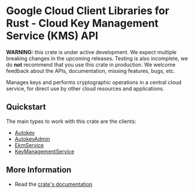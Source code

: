 # Google Cloud Client Libraries for Rust - Cloud Key Management Service (KMS) API

<!-- Code generated by sidekick. DO NOT EDIT. -->

**WARNING:** this crate is under active development. We expect multiple breaking
changes in the upcoming releases. Testing is also incomplete, we do **not**
recommend that you use this crate in production. We welcome feedback about the
APIs, documentation, missing features, bugs, etc.

Manages keys and performs cryptographic operations in a central cloud
service, for direct use by other cloud resources and applications.

## Quickstart

The main types to work with this crate are the clients:

- [Autokey]
- [AutokeyAdmin]
- [EkmService]
- [KeyManagementService]

## More Information

- Read the [crate's documentation](https://docs.rs/google-cloud-kms-v1/latest/google-cloud-kms-v1)

[Autokey]: https://docs.rs/google-cloud-kms-v1/latest/google_cloud_kms_v1/client/struct.Autokey.html
[AutokeyAdmin]: https://docs.rs/google-cloud-kms-v1/latest/google_cloud_kms_v1/client/struct.AutokeyAdmin.html
[EkmService]: https://docs.rs/google-cloud-kms-v1/latest/google_cloud_kms_v1/client/struct.EkmService.html
[KeyManagementService]: https://docs.rs/google-cloud-kms-v1/latest/google_cloud_kms_v1/client/struct.KeyManagementService.html
